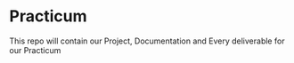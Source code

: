 # Practicum
This repo will contain our Project, Documentation and Every deliverable for our Practicum
